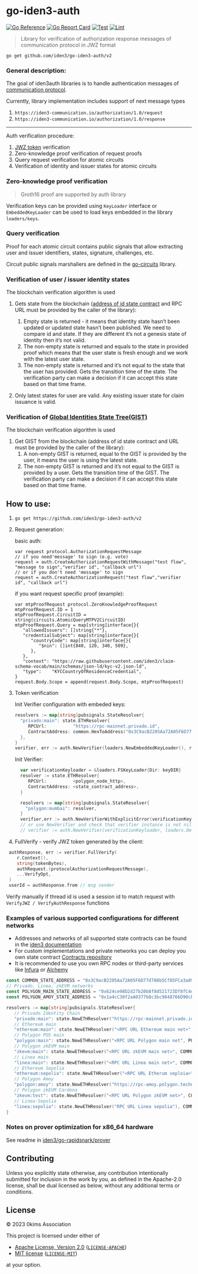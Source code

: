 # go-iden3-auth

[![Go Reference](https://pkg.go.dev/badge/github.com/iden3/go-iden3-auth.svg)](https://pkg.go.dev/github.com/iden3/go-iden3-auth)
[![Go Report Card](https://goreportcard.com/badge/github.com/iden3/go-iden3-auth)](https://goreportcard.com/report/github.com/iden3/go-iden3-auth)
[![Test](https://github.com/iden3/go-iden3-auth/actions/workflows/ci-test.yaml/badge.svg)](https://github.com/iden3/go-iden3-auth/actions/workflows/ci-test.yaml)
[![Lint](https://github.com/iden3/go-iden3-auth/actions/workflows/ci-lint.yaml/badge.svg)](https://github.com/iden3/go-iden3-auth/actions/workflows/ci-lint.yaml)

> Library for verification of authorization response messages of communication protocol in JWZ format
>


`go get github.com/iden3/go-iden3-auth/v2`

### General description:

The goal of iden3auth libraries is to handle authentication messages of [communication protocol](https://iden3-communication.io/authorization/overview/).

Currently, library implementation includes support of next message types

1. `https://iden3-communication.io/authorization/1.0/request`
2. `https://iden3-communication.io/authorization/1.0/response`


---

Auth verification procedure:

1. [JWZ token](https://iden3-communication.io/proposals/jwz/overview/) verification
2. Zero-knowledge proof verification of request proofs
3. Query request verification for atomic circuits 
4. Verification of identity and issuer states for atomic circuits

### Zero-knowledge proof verification

> Groth16 proof are supported by auth library
>

Verification keys can be provided using `KeyLoader` interface or `EmbeddedKeyLoader` can be used to load keys embedded in the library `loaders/keys`.

### Query verification 

Proof for each atomic circuit contains public signals that allow extracting user and issuer identifiers, states, signature, challenges, etc.

Circuit public signals marshallers are defined in the [go-circuits](https://github.com/iden3/go-circuits) library.

### Verification of user / issuer identity states

The blockchain verification algorithm is used

1. Gets state from the blockchain ([address of id state contract](https://docs.iden3.io/contracts/contracts/) and RPC URL must be provided by the caller of the library):
   1. Empty state is returned - it means that identity state hasn’t been updated or updated state hasn’t been published. We need to compare id and state. If they are different it’s not a genesis state of identity then it’s not valid.
   2. The non-empty state is returned and equals to the state in provided proof which means that the user state is fresh enough and we work with the latest user state.
   3. The non-empty state is returned and it’s not equal to the state that the user has provided. Gets the transition time of the state. The verification party can make a decision if it can accept this state based on that time frame.

2. Only latest states for user are valid. Any existing issuer state for claim issuance is valid.

### Verification of [Global Identities State Tree(GIST)](https://docs.iden3.io/protocol/spec/#gist-new)

The blockchain verification algorithm is used

1. Get GIST from the blockchain (address of id state contract and URL must be provided by the caller of the library):
   1. A non-empty GIST is returned, equal to the GIST is provided by the user, it means the user is using the latest state.
   2. The non-empty GIST is returned and it’s not equal to the GIST is provided by a user. Gets the transition time of the GIST. The verification party can make a decision if it can accept this state based on that time frame.
## How to use:
1. `go get https://github.com/iden3/go-iden3-auth/v2`
2. Request generation:

   basic auth:
   ``` golang
   var request protocol.AuthorizationRequestMessage
   // if you need'message' to sign (e.g. vote)
   request = auth.CreateAuthorizationRequestWithMessage("test flow", "message to sign","verifier id", "callback url")
   // or if you don't need 'message' to sign
   request = auth.CreateAuthorizationRequest("test flow","verifier id", "callback url")
   ``` 
   if you want request specific proof (example):
   ``` golang
   var mtpProofRequest protocol.ZeroKnowledgeProofRequest
   mtpProofRequest.ID = 1
   mtpProofRequest.CircuitID = string(circuits.AtomicQueryMTPV2CircuitID)
   mtpProofRequest.Query = map[string]interface{}{
      "allowedIssuers": []string{"*"},
      "credentialSubject": map[string]interface{}{
         "countryCode": map[string]interface{}{
            "$nin": []int{840, 120, 340, 509},
         },
      },
      "context": "https://raw.githubusercontent.com/iden3/claim-schema-vocab/main/schemas/json-ld/kyc-v2.json-ld",
      "type":    "KYCCountryOfResidenceCredential",
   }
   request.Body.Scope = append(request.Body.Scope, mtpProofRequest)       
   ```
3. Token verification

   Init Verifier configuration with embeded keys:
   
    ```go
    resolvers := map[string]pubsignals.StateResolver{
      "privado:main": state.ETHResolver{
         RPCUrl:          "https://rpc-mainnet.privado.id",
         ContractAddress: common.HexToAddress("0x3C9acB2205Aa72A05F6D77d708b5Cf85FCa3a896"),
      },
    }
    verifier, err := auth.NewVerifier(loaders.NewEmbeddedKeyLoader(), resolvers)
   
   ```
   Init Verifier:
   
   ```go
     var verificationKeyloader = &loaders.FSKeyLoader{Dir: keyDIR}
     resolver := state.ETHResolver{
        RPCUrl:          <polygon_node_http>,
        ContractAddress: <state_contract_address>,
     }

     resolvers := map[string]pubsignals.StateResolver{
       "polygon:mumbai": resolver,
     }
     verifier,err := auth.NewVerifierWithExplicitError(verificationKeyloader, loaders.DefaultSchemaLoader{IpfsURL: "<IPFS NODE HERE>"}, resolvers)
     // or use NewVerifier and check that verifier instance is not nil. IPFS merklization is not worked without setuping global loader
     // verifier := auth.NewVerifier(verificationKeyloader, loaders.DefaultSchemaLoader{IpfsURL: "ipfs.io"}, resolvers)
    ```
   
4. FullVerify - verify JWZ token generated by the client:

  ```go
   authResponse, err := verifier.FullVerify(
      r.Context(), 
      string(tokenBytes),
      authRequest.(protocolAuthorizationRequestMessage), 
      ...VerifyOpt,
   )
   userId = authResponse.from // msg sender
   ```
   Verify manually if thread id is used a session id to match request with `VerifyJWZ / VerifyAuthResponse` functions


### Examples of various supported configurations for different networks

- Addresses and networks of all supported state contracts can be found in the [iden3 documentation](https://docs.iden3.io/contracts/contracts/)
- For custom implementations and private networks you can deploy you own state contract [Contracts repository](https://github.com/iden3/contracts)
- It is recommended to use you own RPC nodes or third-party services like [Infura](https://infura.io) or [Alchemy](https://alchemyapi.io)

```go
const COMMON_STATE_ADDRESS = "0x3C9acB2205Aa72A05F6D77d708b5Cf85FCa3a896" // Common state address. Ethereum, 
// Privado, Linea, zkEVM networks
const POLYGON_MAIN_STATE_ADDRESS = "0x624ce98D2d27b20b8f8d521723Df8fC4db71D79D" // Polygon main state address
const POLYGON_AMOY_STATE_ADDRESS = "0x1a4cC30f2aA0377b0c3bc9848766D90cb4404124" // // Polygon amoy state address

resolvers := map[string]pubsignals.StateResolver{
   // Privado Identity Chain
   "privado:main": state.NewETHResolver("https://rpc-mainnet.privado.id", COMMON_STATE_ADDRESS),
   // Ethereum main
   "ethereum:main": state.NewETHResolver("<RPC URL Ethereum main net>", COMMON_STATE_ADDRESS),
   // Polygon POS main
   "polygon:main": state.NewETHResolver("<RPC URL Polygon main net", POLYGON_MAIN_STATE_ADDRESS),
   // Polygon zkEVM main
   "zkevm:main": state.NewETHResolver("<RPC URL zkEVM main net>", COMMON_STATE_ADDRESS),
   // Linea main
   "linea:main": state.NewETHResolver("<RPC URL Linea main net>", COMMON_STATE_ADDRESS),
   // Ethereum Sepolia
   "ethereum:sepolia": state.NewETHResolver("<RPC URL Etherum seploia>", COMMON_STATE_ADDRESS),
   // Polygon Amoy
   "polygon:amoy": state.NewETHResolver("https://rpc-amoy.polygon.technology/", POLYGON_AMOY_STATE_ADDRESS),
   // Polygon zkEVM Cardona
   "zkevm:test": state.NewETHResolver("<RPC URL Polygon zkEVM net>", COMMON_STATE_ADDRESS),
   // Linea-Sepolia
   "linea:sepolia": state.NewETHResolver("RPC URL Linea sepolia"), COMMON_STATE_ADDRESS),
}

```

### Notes on prover optimization for x86_64 hardware

See readme in [iden3/go-rapidsnark/prover](https://github.com/iden3/go-rapidsnark/blob/main/prover/)

## Contributing

Unless you explicitly state otherwise, any contribution intentionally submitted
for inclusion in the work by you, as defined in the Apache-2.0 license, shall be
dual licensed as below, without any additional terms or conditions.

## License

&copy; 2023 0kims Association

This project is licensed under either of

- [Apache License, Version 2.0](https://www.apache.org/licenses/LICENSE-2.0) ([`LICENSE-APACHE`](LICENSE-APACHE))
- [MIT license](https://opensource.org/licenses/MIT) ([`LICENSE-MIT`](LICENSE-MIT))

at your option.
